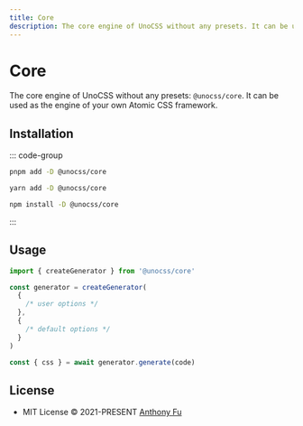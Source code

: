 ```yaml
---
title: Core
description: The core engine of UnoCSS without any presets. It can be used as the engine of your own Atomic CSS framework.
---
```


# Core

The core engine of UnoCSS without any presets: `@unocss/core`. It can be used as the engine of your own Atomic CSS framework.

## Installation

::: code-group

```bash [pnpm]
pnpm add -D @unocss/core
```

```bash [yarn]
yarn add -D @unocss/core
```

```bash [npm]
npm install -D @unocss/core
```

:::

## Usage

```ts
import { createGenerator } from '@unocss/core'

const generator = createGenerator(
  {
    /* user options */
  },
  {
    /* default options */
  }
)

const { css } = await generator.generate(code)
```

## License

- MIT License &copy; 2021-PRESENT [Anthony Fu](https://github.com/antfu)
